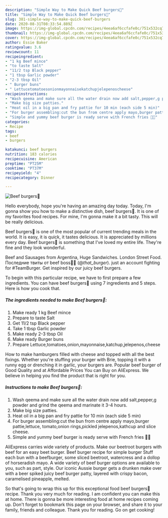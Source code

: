 ```yaml
---
description: "Simple Way to Make Quick Beef burgers🍔"
title: "Simple Way to Make Quick Beef burgers🍔"
slug: 381-simple-way-to-make-quick-beef-burgers
date: 2020-08-31T08:33:54.889Z
image: https://img-global.cpcdn.com/recipes/4eea6af6ccfafe0c/751x532cq70/beef-burgers🍔-recipe-main-photo.jpg
thumbnail: https://img-global.cpcdn.com/recipes/4eea6af6ccfafe0c/751x532cq70/beef-burgers🍔-recipe-main-photo.jpg
cover: https://img-global.cpcdn.com/recipes/4eea6af6ccfafe0c/751x532cq70/beef-burgers🍔-recipe-main-photo.jpg
author: Essie Baker
ratingvalue: 3.6
reviewcount: 11
recipeingredient:
- "1 kg Beef mince"
- "to taste Salt"
- "11/2 tsp Black pepper"
- "1 tbsp Garlic powder"
- "2-3 tbsp Oil"
- " Burger buns"
- " Lettucetomatoesonionmayonnaisekatchupjelepenoscheese"
recipeinstructions:
- "Wash qeema and make sure all the water drain now add salt,pepper,g powder and grind the qeema and marinate it 3-4 hours."
- "Make big size patties."
- "Heat oil in a big pan and fry pattie for 10 min (each side 5 min)"
- "For burger assembling:cut the bun from centre apply mayo,burger pattie,lettuce, tomato,onion rings,pickled jelepenos,kathcup and slice cheese."
- "Simple and yummy beef burger is ready serve with French fries 🍔🍟"
categories:
- Recipe
tags:
- beef
- burgers

katakunci: beef burgers 
nutrition: 183 calories
recipecuisine: American
preptime: "PT25M"
cooktime: "PT37M"
recipeyield: "4"
recipecategory: Dinner

---
```



![Beef burgers🍔](https://img-global.cpcdn.com/recipes/4eea6af6ccfafe0c/751x532cq70/beef-burgers🍔-recipe-main-photo.jpg)

Hello everybody, hope you're having an amazing day today. Today, I'm gonna show you how to make a distinctive dish, beef burgers🍔. It is one of my favorites food recipes. For mine, I'm gonna make it a bit tasty. This will be really delicious.

Beef burgers🍔 is one of the most popular of current trending meals in the world. It is easy, it is quick, it tastes delicious. It is appreciated by millions every day. Beef burgers🍔 is something that I've loved my entire life. They're fine and they look wonderful.

Beef and Sausages from Argentina, Huge Sandwiches. London Street Food. Последние твиты от beef boss🍔🍔 (@_that_burger_). just an account fighting for #TeamBurger. Get inspired by our juicy beef burgers.


To begin with this particular recipe, we have to first prepare a few ingredients. You can have beef burgers🍔 using 7 ingredients and 5 steps. Here is how you cook that.

<!--inarticleads1-->

##### The ingredients needed to make Beef burgers🍔:

1. Make ready 1 kg Beef mince
1. Prepare to taste Salt
1. Get 11/2 tsp Black pepper
1. Take 1 tbsp Garlic powder
1. Make ready 2-3 tbsp Oil
1. Make ready  Burger buns
1. Prepare  Lettuce,tomatoes,onion,mayonnaise,katchup,jelepenos,cheese


How to make hamburgers filled with cheese and topped with all the best fixings. Whether you&#39;re stuffing your burger with Brie, topping it with a runny egg or drenching it in garlic, your burgers are. Popular beef burger of Good Quality and at Affordable Prices You can Buy on AliExpress. We believe in helping you find the product that is right for you. 

<!--inarticleads2-->

##### Instructions to make Beef burgers🍔:

1. Wash qeema and make sure all the water drain now add salt,pepper,g powder and grind the qeema and marinate it 3-4 hours.
1. Make big size patties.
1. Heat oil in a big pan and fry pattie for 10 min (each side 5 min)
1. For burger assembling:cut the bun from centre apply mayo,burger pattie,lettuce, tomato,onion rings,pickled jelepenos,kathcup and slice cheese.
1. Simple and yummy beef burger is ready serve with French fries 🍔🍟


AliExpress carries wide variety of products. Make our beetroot burgers with beef for an easy beet burger. Beef burger recipe for simple burger Stuff each bun with a beefburger, some sliced beetroot, watercress and a dollop of horseradish mayo. A wide variety of beef burger options are available to you, such as part, style. Our iconic Aussie burger gets a drunken make over with a beer spiked juicy beef burger patty, layered with crispy bacon, caramelised pineapple, melted. 

So that's going to wrap this up for this exceptional food beef burgers🍔 recipe. Thank you very much for reading. I am confident you can make this at home. There is gonna be more interesting food at home recipes coming up. Don't forget to bookmark this page on your browser, and share it to your family, friends and colleague. Thank you for reading. Go on get cooking!
